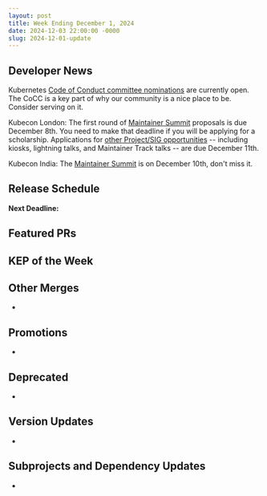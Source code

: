 ```yaml
---
layout: post
title: Week Ending December 1, 2024
date: 2024-12-03 22:00:00 -0000
slug: 2024-12-01-update
---
```


## Developer News

Kubernetes [Code of Conduct committee nominations](https://groups.google.com/a/kubernetes.io/g/dev/c/5hiqk29yDOw) are currently open.  The CoCC is a key part of why our community is a nice place to be.  Consider serving on it.

Kubecon London: The first round of [Maintainer Summit](https://events.linuxfoundation.org/kubecon-cloudnativecon-europe/features-add-ons/maintainer-summit/#call-for-proposals) proposals is due December 8th.  You need to make that deadline if you will be applying for a scholarship.  Applications for [other Project/SIG opportunities](https://events.linuxfoundation.org/kubecon-cloudnativecon-europe/features-add-ons/project-opportunities/#description-of-opportunities) -- including kiosks, lightning talks, and Maintainer Track talks -- are due December 11th.

Kubecon India: The [Maintainer Summit](https://events.linuxfoundation.org/kubecon-cloudnativecon-india/program/maintainer-summit/) is on December 10th, don't miss it.


## Release Schedule

**Next Deadline:**


## Featured PRs


## KEP of the Week


## Other Merges

*

## Promotions

*

## Deprecated

*

## Version Updates

*

## Subprojects and Dependency Updates

*
